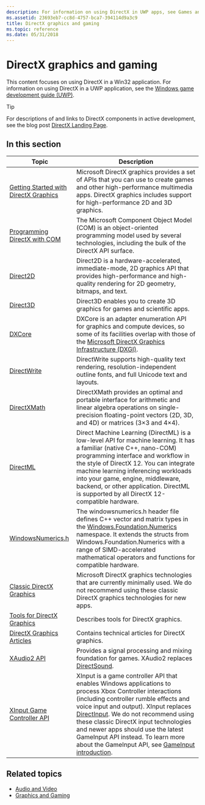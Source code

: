 ```yaml
---
description: For information on using DirectX in UWP apps, see Games and DirectX (UWP)
ms.assetid: 23693eb7-cc8d-4757-bca7-394114d9a3c9
title: DirectX graphics and gaming
ms.topic: reference
ms.date: 05/31/2018
---
```


# DirectX graphics and gaming

This content focuses on using DirectX in a Win32 application. For information on using DirectX in a UWP application, see the [Windows game development guide (UWP)](/windows/uwp/gaming/e2e).

> [!TIP]
> For descriptions of and links to DirectX components in active development, see the blog post [DirectX Landing Page](https://devblogs.microsoft.com/directx/landing-page/).

## In this section

| Topic | Description |
|-|-|
| [Getting Started with DirectX Graphics](./getting-started-with-directx-graphics.md) | Microsoft DirectX graphics provides a set of APIs that you can use to create games and other high-performance multimedia apps. DirectX graphics includes support for high-performance 2D and 3D graphics. |
| [Programming DirectX with COM](prog-dx-with-com.md) | The Microsoft Component Object Model (COM) is an object-oriented programming model used by several technologies, including the bulk of the DirectX API surface. |
| [Direct2D](./direct2d/direct2d-portal.md) | Direct2D is a hardware-accelerated, immediate-mode, 2D graphics API that provides high-performance and high-quality rendering for 2D geometry, bitmaps, and text. |
| [Direct3D](./direct3d.md) | Direct3D enables you to create 3D graphics for games and scientific apps. |
| [DXCore](./dxcore/dxcore.md) | DXCore is an adapter enumeration API for graphics and compute devices, so some of its facilities overlap with those of the [Microsoft DirectX Graphics Infrastructure (DXGI)](./direct3ddxgi/dx-graphics-dxgi.md). |
| [DirectWrite](./directwrite/direct-write-portal.md) | DirectWrite supports high-quality text rendering, resolution-independent outline fonts, and full Unicode text and layouts. |
| [DirectXMath](./dxmath/directxmath-portal.md) | DirectXMath provides an optimal and portable interface for arithmetic and linear algebra operations on single-precision floating-point vectors (2D, 3D, and 4D) or matrices (3×3 and 4×4). |
| [DirectML](/windows/ai/directml/dml) | Direct Machine Learning (DirectML) is a low-level API for machine learning. It has a familiar (native C++, nano-COM) programming interface and workflow in the style of DirectX 12. You can integrate machine learning inferencing workloads into your game, engine, middleware, backend, or other application. DirectML is supported by all DirectX 12-compatible hardware. |
| [WindowsNumerics.h](./numerics_h/windowsnumerics-h-apis-portal.md) | The windowsnumerics.h header file defines C++ vector and matrix types in the [Windows.Foundation.Numerics](https://learn.microsoft.com/en-us/uwp/api/windows.foundation.numerics) namespace. It extends the structs from Windows.Foundation.Numerics with a range of SIMD-accelerated mathematical operators and functions for compatible hardware. |
| [Classic DirectX Graphics](./classic-directx-graphics.md) | Microsoft DirectX graphics technologies that are currently minimally used. We do not recommend using these classic DirectX graphics technologies for new apps. |
| [Tools for DirectX Graphics](./direct3dtools/dx-graphics-tools.md) | Describes tools for DirectX graphics. |
| [DirectX Graphics Articles](./direct3darticles/directx-graphics-articles-portal.md) | Contains technical articles for DirectX graphics. |
| [XAudio2 API](./xaudio2/xaudio2-apis-portal.md) | Provides a signal processing and mixing foundation for games. XAudio2 replaces [DirectSound](/previous-versions/windows/desktop/ee416960(v=vs.85)). |
| [XInput Game Controller API](./xinput/xinput-game-controller-apis-portal.md) | XInput is a game controller API that enables Windows applications to process Xbox Controller interactions (including controller rumble effects and voice input and output). XInput replaces [DirectInput](/previous-versions/windows/desktop/ee416842(v=vs.85)). We do not recommend using these classic DirectX input technologies and newer apps should use the latest GameInput API instead. To learn more about the GameInput API, see [GameInput introduction](https://learn.microsoft.com/en-us/gaming/gdk/_content/gc/input/overviews/input-overview). |

## Related topics

* [Audio and Video](./audio-and-video.md)
* [Graphics and Gaming](./graphics-and-multimedia.md)
